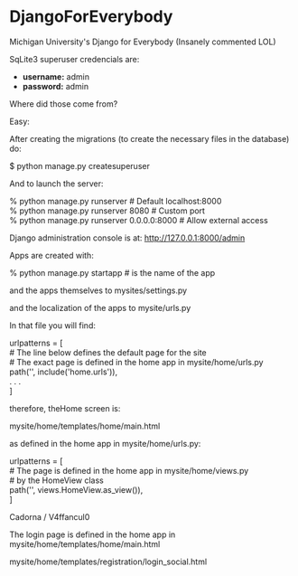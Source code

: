 # **DjangoForEverybody**

Michigan University's Django for Everybody (Insanely commented LOL)

SqLite3 superuser credencials are:

* **username:** admin  
* **password:** admin

Where did those come from?

Easy:

After creating the migrations (to create the necessary files in the database) do:

$ python manage.py createsuperuser

And to launch the server:

% python manage.py runserver \# Default localhost:8000  
% python manage.py runserver 8080 \# Custom port  
% python manage.py runserver 0.0.0.0:8000 \# Allow external access

Django administration console is at: http://127.0.0.1:8000/admin

Apps are created with:

% python manage.py startapp \# is the name of the app

and the apps themselves to mysites/settings.py

and the localization of the apps to mysite/urls.py

In that file you will find:

urlpatterns \= \[  
\# The line below defines the default page for the site  
\# The exact page is defined in the home app in mysite/home/urls.py  
path('', include('home.urls')),  
. . .  
\]

therefore, theHome screen is:

mysite/home/templates/home/main.html

as defined in the home app in mysite/home/urls.py:

urlpatterns \= \[  
\# The page is defined in the home app in mysite/home/views.py  
\# by the HomeView class  
path('', views.HomeView.as\_view()),  
\]

Cadorna / V4ffancul0

The login page is defined in the home app in mysite/home/templates/home/main.html

mysite/home/templates/registration/login\_social.html

